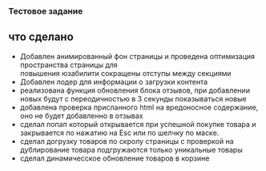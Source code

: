 ### Тестовое задание

## что сделано 

* Добавлен анимированный фон страницы и проведена оптимизация 
  пространства страницы для     
  повышения юзабилити сокращены отступы между секциями
* Добавлен лодер для информации о загрузки контента
* реализована функция обновления блока отзывов, при добавлении новых 
  будут с переодичностью в 
  3 секунды показываться новые
* добавлена проверка присланного html на вредоносное содержание, оно 
  не будет добавленно в 
  отзывах
* сделал попап который открывается при успешной покупке товара и  
  закрывается по нажатию на Esc или по шелчку по маске.
* сделал догрузку товаров по скролу страницы с проверкой на дублирование товара подгружаются только уникальные товары
* сделал динамичесское обновление товаров в корзине